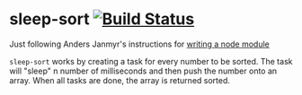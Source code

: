 # sleep-sort [![Build Status](https://travis-ci.org/growlybear/sleep-sort.png)](https://travis-ci.org/growlybear/sleep-sort)

Just following Anders Janmyr's instructions for [writing a node module](http://anders.janmyr.com/2012/04/writing-node-module.html)

`sleep-sort` works by creating a task for every number to be sorted. The task
will "sleep" n number of milliseconds and then push the number onto an array.
When all tasks are done, the array is returned sorted.
